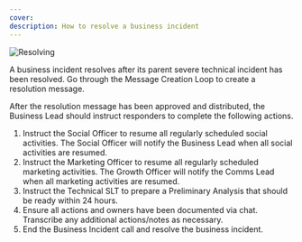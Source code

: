 ```yaml
---
cover:
description: How to resolve a business incident
---
```

![Resolving](/assets/images/headers/BIR-Resolving.png)

A business incident resolves after its parent severe technical incident has been resolved. Go through the Message Creation Loop to create a resolution message.

After the resolution message has been approved and distributed, the Business Lead should instruct responders to complete the following actions.

1. Instruct the Social Officer to resume all regularly scheduled social activities. The Social Officer will notify the Business Lead when all social activities are resumed.
1. Instruct the Marketing Officer to resume all regularly scheduled marketing activities. The Growth Officer will notify the Comms Lead when all marketing activities are resumed.
1. Instruct the Technical SLT to prepare a Preliminary Analysis that should be ready within 24 hours.
1. Ensure all actions and owners have been documented via chat. Transcribe any additional actions/notes as necessary.
1. End the Business Incident call and resolve the business incident.
